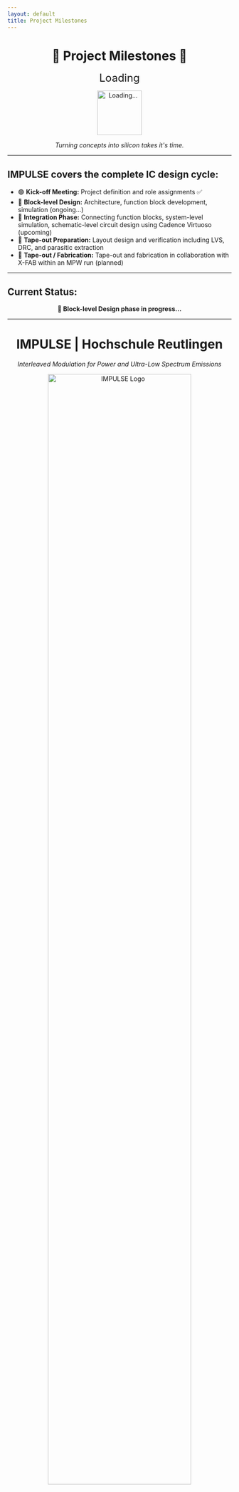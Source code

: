 ```yaml
---
layout: default
title: Project Milestones
---
```


<h1 align="center">🚧 Project Milestones 🚧</h1>

<p align="center">
  <span style="font-size: 24px;">Loading<span class="dots"></span></span>
</p>

<script>
  var dots = window.setInterval( function() {
    var wait = document.getElementsByClassName("dots")[0];
    if ( wait.innerHTML.length > 3 ) 
        wait.innerHTML = "";
    else 
        wait.innerHTML += ".";
  }, 500);
</script>


<p align="center">
  <img src="{{ site.baseurl }}/assets/images/loading3.gif" alt="Loading..." width="100"/>
</p>

<p align="center"><em>Turning concepts into silicon takes it's time.</em></p>

---

## IMPULSE covers the complete IC design cycle:

- 🟢 **Kick-off Meeting:** Project definition and role assignments ✅  
- 🔵 **Block-level Design:** Architecture, function block development, simulation (ongoing...)  
- 🔵 **Integration Phase:** Connecting function blocks, system-level simulation, schematic-level circuit design using Cadence Virtuoso (upcoming)  
- 🔵 **Tape-out Preparation:** Layout design and verification including LVS, DRC, and parasitic extraction  
- 🚀 **Tape-out / Fabrication:** Tape-out and fabrication in collaboration with X-FAB within an MPW run (planned)

---

## Current Status:  
<p align="center"><strong>🔵 Block-level Design phase in progress...</strong></p>


---
<!--  PROJECT HEADLINE -->
<h1 align="center">IMPULSE | Hochschule Reutlingen</h1>

<p align="center"><em>Interleaved Modulation for Power and Ultra-Low Spectrum Emissions</em></p>

<!-- LOGO BELOW THE HEADLINE -->
<p align="center">
  <img src="{{ site.baseurl }}/assets/images/impulse_typelogo-blue.png" alt="IMPULSE Logo" width="80%"/>
</p>
